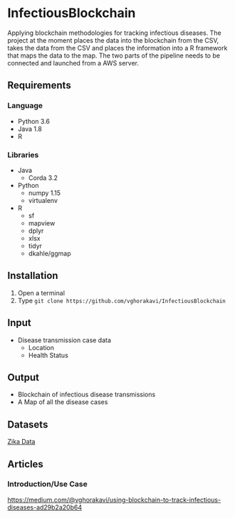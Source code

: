 <!--
TODO:
    - What it does
    - What it takes
    - What it gives
-->

# InfectiousBlockchain

Applying blockchain methodologies for tracking infectious diseases.  The project at the moment places the data into the blockchain from the CSV, takes the data from the CSV and places the information into a R framework that maps the data to the map.  The two parts of the pipeline needs to be connected and launched from a AWS server.  

## Requirements

### Language

* Python 3.6
* Java 1.8
* R

### Libraries

* Java
  * Corda 3.2
* Python
  * numpy 1.15
  * virtualenv
* R
  * sf
  * mapview
  * dplyr
  * xlsx
  * tidyr
  * dkahle/ggmap
  

## Installation

1. Open a terminal
1. Type `git clone https://github.com/vghorakavi/InfectiousBlockchain`

## Input

* Disease transmission case data
  * Location
  * Health Status

## Output

* Blockchain of infectious disease transmissions
* A Map of all the disease cases

## Datasets

[Zika Data](https://github.com/vghorakavi/InfectiousBlockchain/blob/master/Datasets/Mosquito/Zika/cdc_zika.csv)

## Articles

### Introduction/Use Case

https://medium.com/@vghorakavi/using-blockchain-to-track-infectious-diseases-ad29b2a20b64
